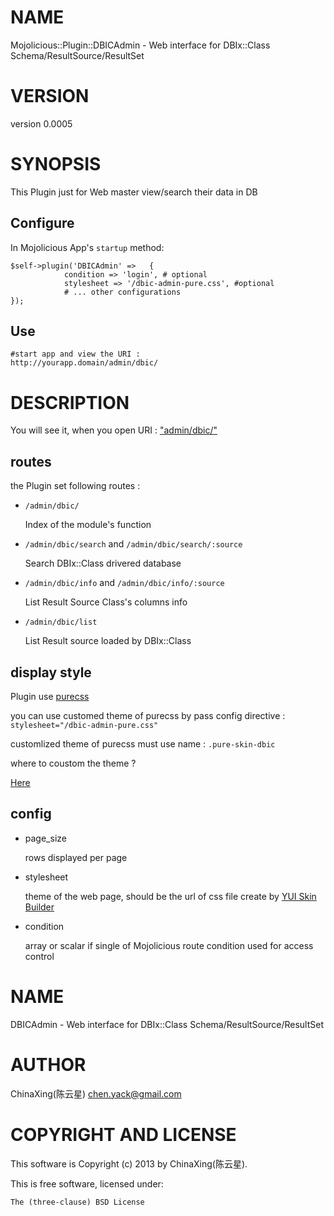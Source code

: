 # NAME

Mojolicious::Plugin::DBICAdmin - Web interface for DBIx::Class Schema/ResultSource/ResultSet

# VERSION

version 0.0005

# SYNOPSIS

This Plugin just for Web master view/search their data in DB

## Configure

In Mojolicious App's `startup` method:

    $self->plugin('DBICAdmin' =>   {
                condition => 'login', # optional
                stylesheet => '/dbic-admin-pure.css', #optional
                # ... other configurations
    });

## Use

    #start app and view the URI :
    http://yourapp.domain/admin/dbic/

# DESCRIPTION

You will see it, when you open URI : ["admin/dbic/"](#admin/dbic/)

## routes

the Plugin set following routes :

- `/admin/dbic/`

    Index of the module's function

- `/admin/dbic/search` and `/admin/dbic/search/:source`

    Search DBIx::Class drivered database

- `/admin/dbic/info` and `/admin/dbic/info/:source`

    List Result Source Class's columns info

- `/admin/dbic/list`

    List Result source loaded by DBIx::Class

## display style

Plugin use [purecss](http://purecss.io/)

you can use customed theme of purecss by pass config directive : `stylesheet="/dbic-admin-pure.css"`

customlized theme of purecss must use name : `.pure-skin-dbic`

where to coustom the theme ?

[Here](http://yui.github.io/skinbuilder/?mode=pure)

## config

- page\_size

    rows displayed per page

- stylesheet

    theme of the web page, should be the url of css file create by [YUI Skin Builder](http://yui.github.io/skinbuilder/?mode=pure)

- condition

    array or scalar if single of Mojolicious route condition used for access control

# NAME

DBICAdmin -  Web interface for DBIx::Class Schema/ResultSource/ResultSet

# AUTHOR

ChinaXing(陈云星) <chen.yack@gmail.com>

# COPYRIGHT AND LICENSE

This software is Copyright (c) 2013 by ChinaXing(陈云星).

This is free software, licensed under:

    The (three-clause) BSD License
